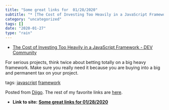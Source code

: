 ```yaml
---
title: "Some great links for  01/28/2020"
subtitle: "* [The Cost of Investing Too Heavily in a JavaScript Framework - DEV Community ](<https://dev.to/rya..."
category: "uncategorized"
tags: []
date: "2020-01-27"
type: "rain"
---
```

* [The Cost of Investing Too Heavily in a JavaScript Framework - DEV Community ](<https://dev.to/ryansmith/the-cost-of-investing-too-heavily-in-a-javascript-framework-2121>)

For serious projects, think twice about betting totally on a big heavy
framework. Make sure you really need it because you are buying into a big and
permanent tax on your project.

tags: [javascript](<https://www.diigo.com/user/pitosalas/javascript>)
[framework](<https://www.diigo.com/user/pitosalas/framework>)

Posted from [Diigo](<https://www.diigo.com>). The rest of my favorite links
are [here](<https://www.diigo.com/user/pitosalas>).


* **Link to site:** **[Some great links for  01/28/2020](None)**